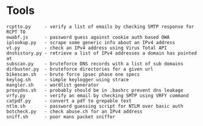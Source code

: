 # Tools
    rcptto.py     - verify a list of emails by checking SMTP response for RCPT TO
    owabf.js      - password guess against cookie auth based OWA
    iplookup.py   - scrape some generic info about an IPv4 address
    vt.py         - check an IPv4 address using Virus Total API
    dnshistory.py - retrieve a list of IPv4 addresses a domain has pointed at
    subscan.py    - bruteforce DNS records with a list of sub domains
    dirbuster.py  - bruteforce directories for a given url
    bikescan.sh   - brute force ipsec phase one specs
    keylog.sh     - simple keylogger using strace
    mangler.sh    - wordlist generator
    proxydns.sh   - probably should be in .bashrc prevent dns leakage
    vrfy.py       - verify an email by checking SMTP using VRFY command
    catpdf.py     - convert a pdf to grepable text
    ntlm.sh       - password guessing script for NTLM over basic auth
    botcheck.py   - check abuse.ch for an IPv4 address
    sniff.sh      - poor mans packet sniffer
